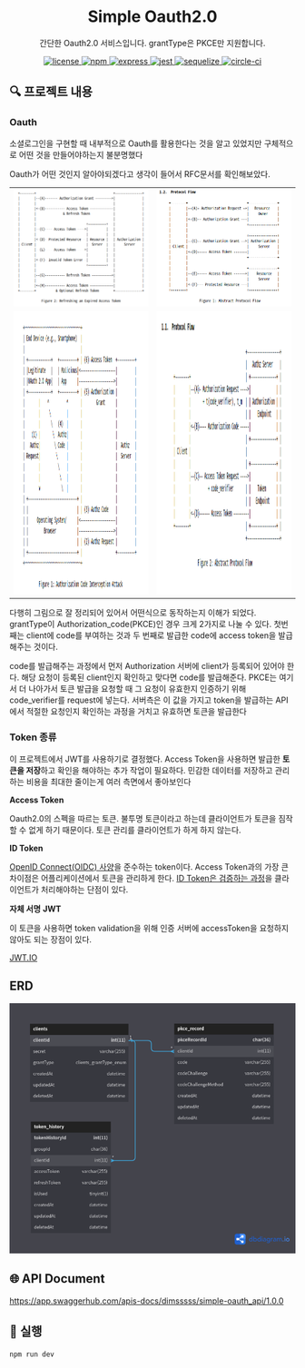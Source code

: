 <p align="center">
    <h1 align="center">
        Simple Oauth2.0 
    </h1>
    <p align="center">간단한 Oauth2.0 서비스입니다. grantType은 PKCE만 지원합니다<a href="https://github.com/dimsssss/simple-oauth"></a>.</p>
</p>

<p align="center">
    <a href="">
        <img alt="license" src="https://img.shields.io/github/license/dimsssss/toy-intergration-test">
    </a>
    <a href="">
        <img alt="npm" src="https://img.shields.io/node/v-lts/npm?label=npm&logo=npm">
    </a>
    <a href="https://expressjs.com/">
        <img alt="express" src="https://img.shields.io/node/v-lts/express?label=express&logo=express">
    </a>
    <a href="https://jestjs.io/">
        <img alt="jest" src="https://img.shields.io/node/v-lts/express?label=jest&logo=jest">
    </a>
    <a href="https://sequelize.org/">
        <img alt="sequelize" src="https://img.shields.io/node/v-lts/sequelize?label=sequelize&logo=sequelize">
    </a>
    <a href="https://dl.circleci.com/status-badge/redirect/gh/dimsssss/simple-oauth/tree/main">
        <img alt="circle-ci" src="https://dl.circleci.com/status-badge/img/gh/dimsssss/simple-oauth/tree/main.svg?style=svg">
    </a>
</p>

## 🔍 프로젝트 내용

### Oauth

소셜로그인을 구현할 때 내부적으로 Oauth를 활용한다는 것을 알고 있었지만 구체적으로 어떤 것을 만들어야하는지 불분명했다

Oauth가 어떤 것인지 알아야되겠다고 생각이 들어서 RFC문서를 확인해보았다.

<table>
    <tr>
        <td>
            <img alt="https://www.rfc-editor.org/rfc/rfc6749" src="./image/2022-09-22-11-24-49.png" width="500px">
        </td>
        <td>
            <img alt="https://www.rfc-editor.org/rfc/rfc6749" src="./image/2022-09-22-11-24-25.png" width="500px">
        </td>
    </tr>
    <tr>
        <td>
            <img alt="oauth의 보안 문제점" src="./image/2022-09-23-11-46-16.png" width="500px" height="500px">
        </td>
        <td>
            <img alt="oauth 보안 문제 해결책" src="./image/2022-09-23-11-46-35.png" width="500px" height="500px">
        </td>
    </tr>
</table>
다행히 그림으로 잘 정리되어 있어서 어떤식으로 동작하는지 이해가 되었다. grantType이 Authorization_code(PKCE)인 경우 크게 2가지로 나눌 수 있다. 첫번째는 client에 code를 부여하는 것과 두 번째로 발급한 code에 access token을 발급해주는 것이다.

code를 발급해주는 과정에서 먼저 Authorization 서버에 client가 등록되어 있어야 한다. 해당 요청이 등록된 client인지 확인하고 맞다면 code를 발급해준다. PKCE는 여기서 더 나아가서 토큰 발급을 요청할 때 그 요청이 유효한지 인증하기 위해 code_verifier를 request에 넣는다. 서버측은 이 값을 가지고 token을 발급하는 API에서 적절한 요청인지 확인하는 과정을 거치고 유효하면 토큰을 발급한다

### Token 종류

이 프로젝트에서 JWT를 사용하기로 결정했다. Access Token을 사용하면 발급한 **토큰을 저장**하고 확인을 해야하는 추가 작업이 필요하다. 민감한 데이터를 저장하고 관리하는 비용을 최대한 줄이는게 여러 측면에서 좋아보인다

**Access Token**

Oauth2.0의 스펙을 따르는 토큰. 불투명 토큰이라고 하는데 클라이언트가 토큰을 짐작할 수 없게 하기 때문이다. 토큰 관리를 클라이언트가 하게 하지 않는다.

**ID Token**

[OpenID Connect(OIDC) 사양](https://openid.net/specs/openid-connect-core-1_0.html)을 준수하는 token이다. Access Token과의 가장 큰 차이점은 어플리케이션에서 토큰을 관리하게 한다. [ID Token은 검증하는 과정](https://developers.google.com/identity/protocols/oauth2/openid-connect#validatinganidtoken)을 클라이언트가 처리해야하는 단점이 있다.

**자체 서명** **JWT**

이 토큰을 사용하면 token validation을 위해 인증 서버에 accessToken을 요청하지 않아도 되는 장점이 있다.

[JWT.IO](https://jwt.io/)

## ERD

![ERD](./image/erd.png)

## 🌐 API Document

https://app.swaggerhub.com/apis-docs/dimsssss/simple-oauth_api/1.0.0

## 🧾 실행

```shell
npm run dev
```
